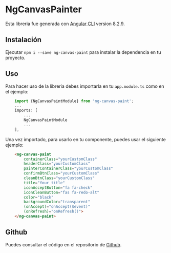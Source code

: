 # NgCanvasPainter

Esta libreria fue generada con [Angular CLI](https://github.com/angular/angular-cli) version 8.2.9.

## Instalación

Ejecutar `npm i --save ng-canvas-paint` para instalar la dependencia en tu proyecto.

## Uso

Para hacer uso de la libreria debes importarla en tu `app.module.ts` como en el ejemplo:

```ts 
    import {NgCanvasPaintModule} from 'ng-canvas-paint';
    ...
    imports: [
        ...
        NgCanvasPaintModule
        ...
    ],
```

Una vez importado, para usarlo en tu componente, puedes usar el siguiente ejemplo: 

```html
    <ng-canvas-paint 
        containerClass="yourCustomClass"
        headerClass="yourCustomClass"
        painterContainerClass="yourCustomClass"
        confirmBtnClass="yourCustomClass"
        cleanBtnClass="yourCustomClass"
        title="Your title"
        iconAcceptButton="fa fa-check"
        iconCleanButton="fas fa-redo-alt"
        color="black" 
        backgroundColor="transparent"
        (onAccept)="onAccept($event)" 
        (onRefresh)="onRefresh()">
    </ng-canvas-paint>
```

## Github

Puedes consultar el código en el repositorio de [Github](https://github.com/jmenesesi/ng-canvas-paint).